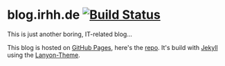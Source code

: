 # blog.irhh.de [![Build Status](https://travis-ci.org/rasms/blog.irhh.de.svg?branch=gh-pages)](https://travis-ci.org/rasms/blog.irhh.de)

This is just another boring, IT-related blog...

This blog is hosted on [GitHub Pages](https://pages.github.com/), here's the [repo](https://github.com/rasms/blog.irhh.de). It's build with [Jekyll](http://jekyllrb.com/) using the [Lanyon-Theme](https://github.com/poole/lanyon).
